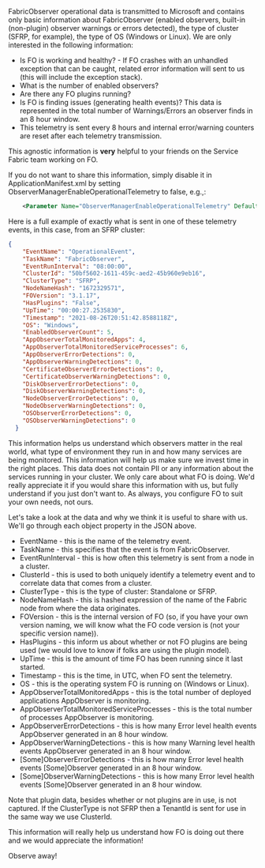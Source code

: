 FabricObserver operational data is transmitted to Microsoft and contains only basic information about FabricObserver (enabled observers, built-in (non-plugin) observer warnings or errors detected), the type of cluster (SFRP, for example), the type of OS (Windows or Linux). We are only interested in the following information:

- Is FO is working and healthy? - If FO crashes with an unhandled exception that can be caught, related error information will sent to us (this will include the exception stack).
- What is the number of enabled observers?
- Are there any FO plugins running?
- Is FO is finding issues (generating health events)? This data is represented in the total number of Warnings/Errors an observer finds in an 8 hour window.
- This telemetry is sent every 8 hours and internal error/warning counters are reset after each telemetry transmission.

This agnostic information is **very** helpful to your friends on the Service Fabric team working on FO. 

If you do not want to share this information, simply disable it in ApplicationManifest.xml by setting ObserverManagerEnableOperationalTelemetry to false, e.g.,: 

```XML
    <Parameter Name="ObserverManagerEnableOperationalTelemetry" DefaultValue="false" />
```

Here is a full example of exactly what is sent in one of these telemetry events, in this case, from an SFRP cluster:

```JSON
{
    "EventName": "OperationalEvent",
    "TaskName": "FabricObserver",
    "EventRunInterval": "08:00:00",
    "ClusterId": "50bf5602-1611-459c-aed2-45b960e9eb16",
    "ClusterType": "SFRP",
    "NodeNameHash": "1672329571",
    "FOVersion": "3.1.17",
    "HasPlugins": "False",
    "UpTime": "00:00:27.2535830",
    "Timestamp": "2021-08-26T20:51:42.8588118Z",
    "OS": "Windows",
    "EnabledObserverCount": 5,
    "AppObserverTotalMonitoredApps": 4,
    "AppObserverTotalMonitoredServiceProcesses": 6,
    "AppObserverErrorDetections": 0,
    "AppObserverWarningDetections": 0,
    "CertificateObserverErrorDetections": 0,
    "CertificateObserverWarningDetections": 0,
    "DiskObserverErrorDetections": 0,
    "DiskObserverWarningDetections": 0,
    "NodeObserverErrorDetections": 0,
    "NodeObserverWarningDetections": 0,
    "OSObserverErrorDetections": 0,
    "OSObserverWarningDetections": 0
  }
```

This information helps us understand which observers matter in the real world, what type of environment they run in and how many services are being monitored. This information will help us make sure we invest time in the right places. This data does not contain PII or any information about the services running in your cluster. We only care about what FO is doing. We'd really appreciate it if you would share this information with us, but fully understand if you just don't want to. As always, you configure FO to suit your own needs, not ours. 

Let's take a look at the data and why we think it is useful to share with us. We'll go through each object property in the JSON above.

- EventName - this is the name of the telemetry event.
- TaskName - this specifies that the event is from FabricObserver.
- EventRunInterval - this is how often this telemetry is sent from a node in a cluster.
- ClusterId - this is used to both uniquely identify a telemetry event and to correlate data that comes from a cluster.
- ClusterType - this is the type of cluster: Standalone or SFRP.
- NodeNameHash - this is hashed expression of the name of the Fabric node from where the data originates.
- FOVersion - this is the internal version of FO (so, if you have your own version naming, we will know what the FO code version is (not your specific version name)).
- HasPlugins - this inform us about whether or not FO plugins are being used (we would love to know if folks are using the plugin model).
- UpTime - this is the amount of time FO has been running since it last started.
- Timestamp - this is the time, in UTC, when FO sent the telemetry.
- OS - this is the operating system FO is running on (Windows or Linux).
- AppObserverTotalMonitoredApps - this is the total number of deployed applications AppObserver is monitoring.
- AppObserverTotalMonitoredServiceProcesses - this is the total number of processes AppObserver is monitoring.
- AppObserverErrorDetections - this is how many Error level health events AppObserver generated in an 8 hour window.
- AppObserverWarningDetections - this is how many Warning level health events AppObserver generated in an 8 hour window.
- [Some]ObserverErrorDetections - this is how many Error level health events [Some]Observer generated in an 8 hour window.
- [Some]ObserverWarningDetections - this is how many Error level health events [Some]Observer generated in an 8 hour window.

Note that plugin data, besides whether or not plugins are in use, is not captured. If the ClusterType is not SFRP then a TenantId is sent for use in the same way we use ClusterId.

This information will really help us understand how FO is doing out there and we would appreciate the information! 

Observe away!
